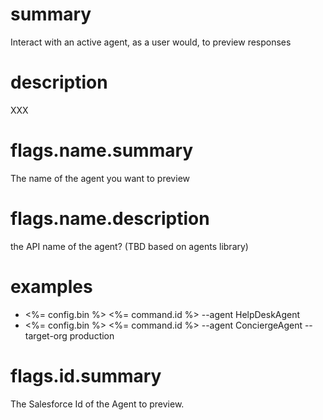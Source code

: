 # summary

Interact with an active agent, as a user would, to preview responses

# description

XXX

# flags.name.summary

The name of the agent you want to preview

# flags.name.description

the API name of the agent? (TBD based on agents library)

# examples

- <%= config.bin %> <%= command.id %> --agent HelpDeskAgent
- <%= config.bin %> <%= command.id %> --agent ConciergeAgent --target-org production

# flags.id.summary

The Salesforce Id of the Agent to preview.
